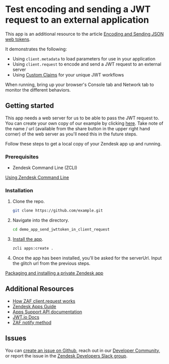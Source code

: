 # Test encoding and sending a JWT request to an external application

This app is an additional resource to the article [Encoding and Sending JSON web tokens](https://developer.zendesk.com/documentation/apps/app-developer-guide/using-the-apps-framework/#encoding-and-sending-json-web-tokens).

It demonstrates the following:

- Using `client.metadata` to load parameters for use in your application
- Using `client.request` to encode and send a JWT request to an external server
- Using [Custom Claims](https://auth0.com/docs/secure/tokens/json-web-tokens/json-web-token-claims) for your unique JWT workflows

When running, bring up your browser's Console tab and Network tab to monitor the different behaviors.

## Getting started

This app needs a web server for us to be able to pass the JWT request to. You can create your own copy of our example by clicking [here](https://glitch.com/edit/#!/remix/defiant-caring-chestnut). Take note of the name / url (available from the share button in the upper right hand corner) of the web server as you'll need this in the future steps.

Follow these steps to get a local copy of your Zendesk app up and running.

### Prerequisites

- Zendesk Command Line (ZCLI)

[Using Zendesk Command Line](https://developer.zendesk.com/documentation/apps/app-developer-guide/zcli/#installing-and-updating-zcli)

### Installation

1. Clone the repo.

   ```bash
   git clone https://github.com/example.git
   ```

2. Navigate into the directory.

   ```bash
   cd demo_app_send_jwttoken_in_client_request
   ```

3. [Install the app](https://developer.zendesk.com/documentation/apps/app-developer-guide/zcli/#packaging-and-installing-a-private-zendesk-app).

   ```bash
   zcli apps:create .
   ```

4. Once the app has been installed, you'll be asked for the serverUrl. Input the glitch url from the previous steps.

[Packaging and installing a private Zendesk app]()

<!-- Links to relevant resources such as help center articles or dev docs -->

## Additional Resources

- [How ZAF client.request works](https://developer.zendesk.com/documentation/apps/getting-started/how-apps-framework-client-request-works/)
- [Zendesk Apps Guide](https://developer.zendesk.com/documentation/apps/)
- [Apps Support API documentation](https://developer.zendesk.com/api-reference/apps/apps-support-api/introduction/)
- [JWT.io Docs](https://jwt.io/introduction)
- [ZAF notify method](https://developer.zendesk.com/api-reference/apps/apps-support-api/all_locations/#notify)

<!-- Issue reporting with link to repo issues page -->

## Issues

You can [create an issue on Github](https://github.com/zendesk/example/issues/new),
reach out in our [Developer Community](https://support.zendesk.com/hc/en-us/community/topics),
or report the issue in the [Zendesk Developers Slack group](https://docs.google.com/forms/d/e/1FAIpQLScm_rDLWwzWnq6PpYWFOR_PwMaSBcaFft-1pYornQtBGAaiJA/viewform).
